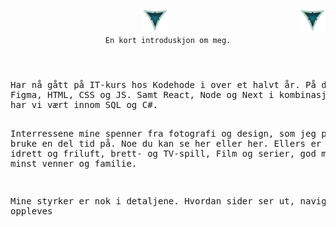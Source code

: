 <header>
     <div>
          <img src="./LOOGOO.png" alt="3 Vs logo" id="logo" width="40" height="37" >
          <img align="right" src="./LOOGOO.png" alt="3 Vs logo" id="logo" width="40" height="37" >
     </div>
     
 <div>
     <code align="center" font-size="12rem">En kort introduskjon om meg.</code>
 </div>
 </header>
 
<body>
     <pre>Har nå gått på IT-kurs hos Kodehode i over et halvt år. På denne tiden har jeg lært meg følgende verktøy:
Figma, HTML, CSS og JS. Samt React, Node og Next i kombinasjon med TypeScript og Tailwind. På backend siden 
har vi vært innom SQL og C#.
     
Interressene mine spenner fra fotografi og design, som jeg prøver å bruke en del tid på. Noe du kan se her eller her.
Ellers er jeg glad i idrett og friluft, brett- og TV-spill, Film og serier, god mat og ikke minst venner og familie.

Mine styrker er nok i detaljene. Hvordan sider ser ut, navigeres og oppleves</pre>
     </body>
